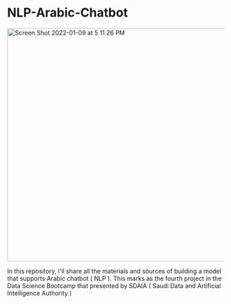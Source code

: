# NLP-Arabic-Chatbot

<img width="540" alt="Screen Shot 2022-01-09 at 5 11 26 PM" src="https://user-images.githubusercontent.com/93079431/148687790-2a11689d-bc4d-465a-a7b9-4124c3c12e01.png">

In this repository, i'll share all the materials and sources of building a model that supports Arabic chatbot ( NLP ).
This marks as the fourth project in the Data Science Bootcamp that presented by SDAIA ( Saudi Data and Artificial Intelligence Authority )
